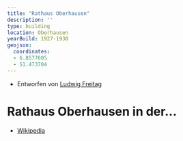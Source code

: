 ```yaml
---
title: "Rathaus Oberhausen"
description: ''
type: building
location: Oberhausen
yearBuild: 1927-1930
geojson:
  coordinates:
  - 6.8577605
  - 51.473704
---
```


* Entworfen von [Ludwig Freitag](/tags/Ludwig-Freitag)

# Rathaus Oberhausen in der...
* [Wikipedia](https://de.wikipedia.org/wiki/Rathaus_Oberhausen)
